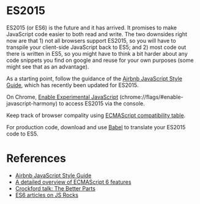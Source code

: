 # ES2015

ES2015 (or ES6) is the future and it has arrived. It promises to make JavaScript code easier to both read and write. The two downsides right now are that 1) not all browsers support ES2015, so you will have to transpile your client-side JavaScript back to ES5; and 2) most code out there is written in ES5, so you might have to think a bit harder about any code snippets you find on google and reuse for your own purposes (some might see that as an advantage).

As a starting point, follow the guidance of the [Airbnb JavaScript Style Guide](https://github.com/airbnb/javascript), which has recently been updated for ES2015.

On Chrome, [Enable Experimental JavaScript](chrome://flags/#enable-javascript-harmony) (chrome://flags/#enable-javascript-harmony) to access ES2015 via the console.

Keep track of browser compality using [ECMAScript compatibility table](https://kangax.github.io/compat-table/es6/).

For production code, download and use [Babel](https://babeljs.io/) to translate your ES2015 code to ES5.


# References

+ [Airbnb JavaScript Style Guide](https://github.com/airbnb/javascript)
+ [A detailed overview of ECMAScript 6 features](https://babeljs.io/docs/learn-es2015/)
+ [Crockford talk: The Better Parts](https://youtu.be/bo36MrBfTk4)
+ [ES6 articles on JS Rocks](http://jsrocks.org/)
